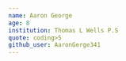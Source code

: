 ```yaml
---
name: Aaron George
age: 8
institution: Thomas L Wells P.S
quote: coding>5
github_user: AaronGerge341
---
```

